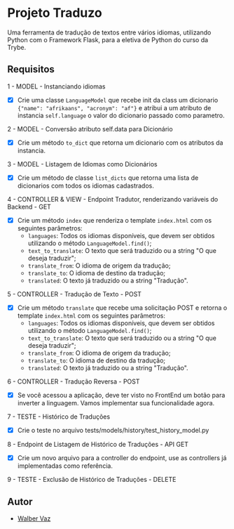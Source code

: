 # Projeto Traduzo

Uma ferramenta de tradução de textos entre vários idiomas, utilizando Python com o Framework Flask, para a eletiva de Python do curso da Trybe.

## Requisitos

1 - MODEL - Instanciando idiomas

- [x] Crie uma classe `LanguageModel` que recebe init da class um dicionario `{"name": "afrikaans", "acronym": "af"}` e atribui a um atributo de instancia `self.language` o valor do dicionario passado como parametro.

2 - MODEL - Conversão atributo self.data para Dicionário

- [x] Crie um método `to_dict` que retorna um dicionario com os atributos da instancia.

3 - MODEL - Listagem de Idiomas como Dicionários

- [x] Crie um método de classe `list_dicts` que retorna uma lista de dicionarios com todos os idiomas cadastrados.

4 - CONTROLLER & VIEW - Endpoint Tradutor, renderizando variáveis do Backend - GET

- [x] Crie um método `index` que renderiza o template `index.html` com os seguintes parâmetros:
  - `languages`: Todos os idiomas disponíveis, que devem ser obtidos utilizando o método `LanguageModel.find()`;
  - `text_to_translate`: O texto que será traduzido ou a string "O que deseja traduzir";
  - `translate_from`: O idioma de origem da tradução;
  - `translate_to`: O idioma de destino da tradução;
  - `translated`: O texto já traduzido ou a string "Tradução".

5 - CONTROLLER - Tradução de Texto - POST

- [x] Crie um método `translate` que recebe uma solicitação POST e retorna o template `index.html` com os seguintes parâmetros:
  - `languages`: Todos os idiomas disponíveis, que devem ser obtidos utilizando o método `LanguageModel.find()`;
  - `text_to_translate`: O texto que será traduzido ou a string "O que deseja traduzir";
  - `translate_from`: O idioma de origem da tradução;
  - `translate_to`: O idioma de destino da tradução;
  - `translated`: O texto já traduzido ou a string "Tradução".

6 - CONTROLLER - Tradução Reversa - POST

- [x] Se você acessou a aplicação, deve ter visto no FrontEnd um botão para inverter a linguagem. Vamos implementar sua funcionalidade agora.

7 - TESTE - Histórico de Traduções

- [x] Crie o teste no arquivo tests/models/history/test_history_model.py

8 - Endpoint de Listagem de Histórico de Traduções - API GET

- [x] Crie um novo arquivo para a controller do endpoint, use as controllers já implementadas como referência.

9 - TESTE - Exclusão de Histórico de Traduções - DELETE

## Autor

- [Walber Vaz](https://www.linkedin.com/in/walber-vaz/)

